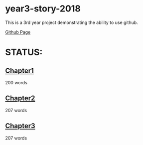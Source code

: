 year3-story-2018
================

This is a 3rd year project demonstrating the ability to use github. 

[Github Page](https://adzierzak.github.io/year3-story-2018)


STATUS:
=======

[Chapter1](https://adzierzak.github.io/year3-story-2018/chapter1.html)
---------
200 words

[Chapter2](https://adzierzak.github.io/year3-story-2018/chapter2.html)
---------
207 words

[Chapter3](https://adzierzak.github.io/year3-story-2018/chapter3.html)
---------
207 words


